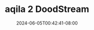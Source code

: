 --- 
title: "aqila 2  DoodStream"
description: "streaming bokeh aqila 2  DoodStream yandex full terbaru"
date: 2024-06-05T00:42:41-08:00
file_code: "uvgnexfe894s"
draft: false
cover: "o27fc0cfvuj3463b.jpg"
tags: ["aqila", "DoodStream", "bokep-indo", "bokep-viral", "bokep-ig"]
length: 217
fld_id: "1483153"
foldername: "Aqila"
categories: ["Aqila"]
views: 0
---